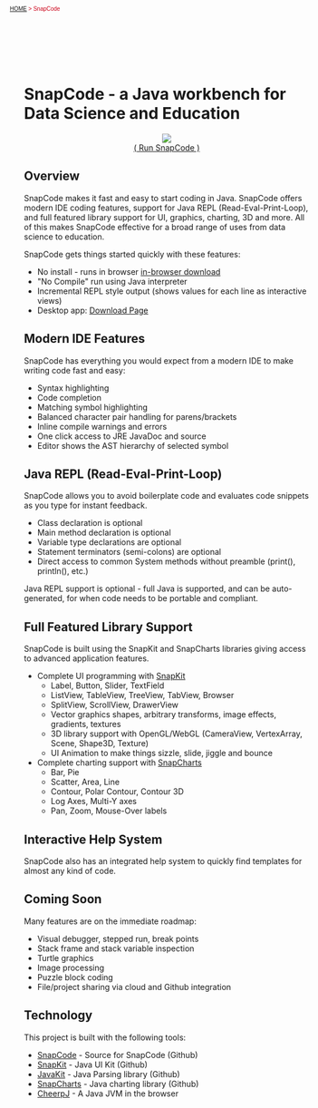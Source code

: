 <!-- title: "SnapCode - a Java workbench for Data Science and Education" -->

<div style="position:relative;left:-25px;top:-40px;height:60px;">
  <script src="https://reportmill.com/shared/navbar.js"></script>
  <font size="1" face="Verdana, Helvetica, Arial" color="#CB0017">
    <a href="http://www.reportmill.com">HOME</a> &gt; SnapCode
  </font>
</div>

# <a name="title">SnapCode - a Java workbench for Data Science and Education</a>

<div align="center">
  <a href="https://reportmill.com/SnapCode/app">
    <img src="https://reportmill.com/SnapCode/SnapCode.png">
  </a>
  <br>
  <a href="https://reportmill.com/SnapCode/app">( Run SnapCode )</a>
</div>

<!-- [ ![SnapCode](https://reportmill.com/SnapCode/SnapCode.png)](http://www.reportmill.com/SnapCode/app/) -->

## <a name="Overview">Overview</a>

SnapCode makes it fast and easy to start coding in Java. SnapCode offers modern IDE coding features, support for
Java REPL (Read-Eval-Print-Loop), and full featured library support for UI, graphics, charting, 3D and more.
All of this makes SnapCode effective for a broad range of uses from data science to education.

SnapCode gets things started quickly with these features:

- No install - runs in browser [in-browser download](https://reportmill.com/SnapCode/app)
- "No Compile" run using Java interpreter
- Incremental REPL style output (shows values for each line as interactive views)
- Desktop app: [Download Page](https://reportmill.com/SnapCode/download.html)

## <a name="ModernFeatures">Modern IDE Features</a>

SnapCode has everything you would expect from a modern IDE to make writing code fast and easy:

- Syntax highlighting
- Code completion
- Matching symbol highlighting
- Balanced character pair handling for parens/brackets
- Inline compile warnings and errors
- One click access to JRE JavaDoc and source
- Editor shows the AST hierarchy of selected symbol

## <a name="JavaRepl">Java REPL (Read-Eval-Print-Loop)</a>

SnapCode allows you to avoid boilerplate code and evaluates code snippets as you type for instant feedback.

- Class declaration is optional
- Main method declaration is optional
- Variable type declarations are optional
- Statement terminators (semi-colons) are optional
- Direct access to common System methods without preamble (print(), println(), etc.)

Java REPL support is optional - full Java is supported, and can be auto-generated, for when code needs to be
portable and compliant.

## <a name="FullLibrary">Full Featured Library Support</a>

SnapCode is built using the SnapKit and SnapCharts libraries giving access to advanced application features.

- Complete UI programming with [SnapKit](https://github.com/reportmill/SnapKit)
  - Label, Button, Slider, TextField
  - ListView, TableView, TreeView, TabView, Browser
  - SplitView, ScrollView, DrawerView
  - Vector graphics shapes, arbitrary transforms, image effects, gradients, textures
  - 3D library support with OpenGL/WebGL (CameraView, VertexArray, Scene, Shape3D, Texture)
  - UI Animation to make things sizzle, slide, jiggle and bounce
- Complete charting support with [SnapCharts](https://github.com/reportmill/SnapCharts)
  - Bar, Pie 
  - Scatter, Area, Line
  - Contour, Polar Contour, Contour 3D
  - Log Axes, Multi-Y axes
  - Pan, Zoom, Mouse-Over labels

## <a name="HelpSystem">Interactive Help System</a>

SnapCode also has an integrated help system to quickly find templates for almost any kind of code.

## <a name="ComingSoon">Coming Soon</a>

Many features are on the immediate roadmap:

- Visual debugger, stepped run, break points
- Stack frame and stack variable inspection
- Turtle graphics
- Image processing
- Puzzle block coding
- File/project sharing via cloud and Github integration

## <a name="Technology">Technology</a>

This project is built with the following tools:

- [SnapCode](https://github.com/reportmill/SnapCode) - Source for SnapCode (Github)
- [SnapKit](https://github.com/reportmill/SnapKit) - Java UI Kit (Github)
- [JavaKit](https://github.com/reportmill/JavaKit) - Java Parsing library (Github)
- [SnapCharts](https://github.com/reportmill/SnapCharts) - Java charting library (Github)
- [CheerpJ](https://leaningtech.com/cheerpj/) - A Java JVM in the browser

